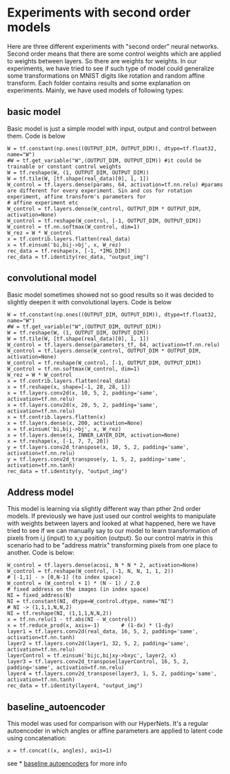 # Experiments with second order models

Here are three different experiments with "second order" neural networks. Second order means that there are some control weights which are applied to weights between layers. So there are weights for weights. In our experiments, we have tried to see if such type of model could generalize some transformations on MNIST digits like rotation and random affine transform. Each folder contains results and some explanation on experiments. Mainly, we have used models of following types:

## basic model
Basic model is just a simple model with input, output and control between them. Code is below

	W = tf.constant(np.ones((OUTPUT_DIM, OUTPUT_DIM)), dtype=tf.float32, name="W")
	#W = tf.get_variable("W",(OUTPUT_DIM, OUTPUT_DIM)) #it could be trainable or constant control weights
    W = tf.reshape(W, (1, OUTPUT_DIM, OUTPUT_DIM))
    W = tf.tile(W, [tf.shape(real_data)[0], 1, 1])
    W_control = tf.layers.dense(params, 64, activation=tf.nn.relu) #params are different for every experiment. Sin and cos for rotation experiment, affine transform's parameters for 
	# affine experiment etc
    W_control = tf.layers.dense(W_control, OUTPUT_DIM * OUTPUT_DIM, activation=None)
    W_control = tf.reshape(W_control, [-1, OUTPUT_DIM, OUTPUT_DIM])
    W_control = tf.nn.softmax(W_control, dim=1)
    W_rez = W * W_control
    x = tf.contrib.layers.flatten(real_data)
    x = tf.einsum('bi,bij->bj', x, W_rez)
    rec_data = tf.reshape(x, [-1, *IMG_DIM])
	rec_data = tf.identity(rec_data, "output_img")

## convolutional model

Basic model sometimes showed not so good results so it was decided to slightly deepen it with convolutional layers. Code is below

	W = tf.constant(np.ones((OUTPUT_DIM, OUTPUT_DIM)), dtype=tf.float32, name="W")
	#W = tf.get_variable("W",(OUTPUT_DIM, OUTPUT_DIM))
    W = tf.reshape(W, (1, OUTPUT_DIM, OUTPUT_DIM))
    W = tf.tile(W, [tf.shape(real_data)[0], 1, 1])
    W_control = tf.layers.dense(parameters_tf, 64, activation=tf.nn.relu)
    W_control = tf.layers.dense(W_control, OUTPUT_DIM * OUTPUT_DIM, activation=None)
    W_control = tf.reshape(W_control, [-1, OUTPUT_DIM, OUTPUT_DIM])
    W_control = tf.nn.softmax(W_control, dim=1)
    W_rez = W * W_control
    x = tf.contrib.layers.flatten(real_data)
    x = tf.reshape(x, shape=[-1, 28, 28, 1])
    x = tf.layers.conv2d(x, 10, 5, 2, padding='same', activation=tf.nn.relu)
    x = tf.layers.conv2d(x, 20, 5, 2, padding='same', activation=tf.nn.relu)
    x = tf.contrib.layers.flatten(x)
    x = tf.layers.dense(x, 200, activation=None)
    x = tf.einsum('bi,bij->bj', x, W_rez)
    x = tf.layers.dense(x, INNER_LAYER_DIM, activation=None)
    x = tf.reshape(x, [-1, 7, 7, 20])
    y = tf.layers.conv2d_transpose(x, 10, 5, 2, padding='same', activation=tf.nn.relu)
    y = tf.layers.conv2d_transpose(y, 1, 5, 2, padding='same', activation=tf.nn.tanh)
    rec_data = tf.identity(y, "output_img")

## Address model

This model is learning via slightly different way than pther 2nd order models. If previously we have just used our control weights to manipulate with weights between layers and looked at what happened, here we have tried to see if we can manually say to our model to learn transformation of pixels from i,j (input) to x,y position (output). So our control matrix in this scenario had to be "address matrix" transforming pixels from one place to another. Code is below:

	W_control = tf.layers.dense(acosi, N * N * 2, activation=None)
    W_control = tf.reshape(W_control, (-1, N, N, 1, 1, 2))
    # [-1,1] - > [0,N-1] (to index space)                                                                                    
    W_control = (W_control + 1) * (N - 1) / 2.0
    # fixed address on the images (in index space)
    NI = fixed_address(N)
    NI = tf.constant(NI, dtype=W_control.dtype, name="NI")
    # NI -> (1,1,1,N,N,2)  
    NI = tf.reshape(NI, (1,1,1,N,N,2))
    x = tf.nn.relu(1 - tf.abs(NI - W_control))
    x = tf.reduce_prod(x, axis=-1)       # (1-dx) * (1-dy)
    layer1 = tf.layers.conv2d(real_data, 16, 5, 2, padding='same', activation=tf.nn.tanh)
    layer2 = tf.layers.conv2d(layer1, 32, 5, 2, padding='same', activation=tf.nn.relu)
    layerControl = tf.einsum('bijc,bijxy->bxyc', layer2, x)
    layer3 = tf.layers.conv2d_transpose(layerControl, 16, 5, 2, padding='same', activation=tf.nn.relu)
    layer4 = tf.layers.conv2d_transpose(layer3, 1, 5, 2, padding='same', activation=tf.nn.tanh)
    rec_data = tf.identity(layer4, "output_img")

## baseline_autoencoder

This model was used for comparison with our HyperNets. It's a regular autoencoder in which angles or affine parameters are applied to latent code using concatenation:

    x = tf.concat((x, angles), axis=1)

see * [baseline autoencoders](./../baseline/autoencoders/) for more info
